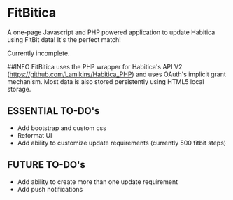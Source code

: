# FitBitica

A one-page Javascript and PHP powered application to update Habitica using FitBit data!  It's the perfect match!

Currently incomplete.

##INFO
FitBitica uses the PHP wrapper for Habitica's API V2 (https://github.com/Lamikins/Habitica_PHP) and uses OAuth's implicit grant mechanism.  Most data is also stored persistently using HTML5 local storage.

## ESSENTIAL TO-DO's

- Add bootstrap and custom css
- Reformat UI
- Add ability to customize update requirements (currently 500 fitbit steps)


## FUTURE TO-DO's

- Add ability to create more than one update requirement
- Add push notifications
